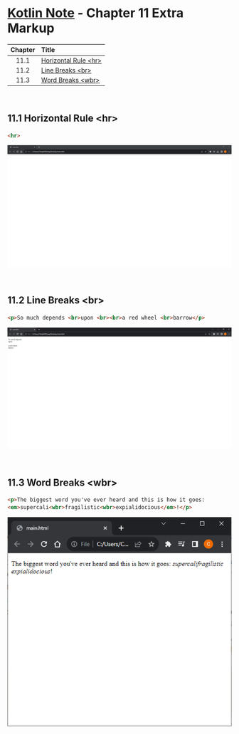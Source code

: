 # [Kotlin Note](../../README.md) - Chapter 11 Extra Markup
| Chapter | Title |
| :-: | :- |
| 11.1 | [Horizontal Rule \<hr>](#111-horizontal-rule-hr) |
| 11.2 | [Line Breaks \<br>](#112-line-breaks-br) |
| 11.3 | [Word Breaks \<wbr>](#113-word-breaks-wbr) |

<br>

## 11.1 Horizontal Rule \<hr>
```html
<hr>
```
![](../../images/Part-I/image-11-1.PNG)

<br>

## 11.2 Line Breaks \<br>
```html
<p>So much depends <br>upon <br><br>a red wheel <br>barrow</p>
```
![](../../images/Part-I/image-11-2.PNG)

<br>

## 11.3 Word Breaks \<wbr>
```html
<p>The biggest word you've ever heard and this is how it goes:
<em>supercali<wbr>fragilistic<wbr>expialidocious</em>!</p>
```
![](../../images/Part-I/image-11-3.PNG)

<br>
